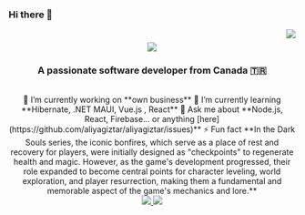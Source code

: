 ### Hi there 👋
<img align="right" src="https://visitor-badge.laobi.icu/badge?page_id=aliyagiztar.aliyagiztar" />
<h1 align="center">
    <img src="https://readme-typing-svg.herokuapp.com/?font=Righteous&size=35&center=true&vCenter=true&width=500&height=70&duration=4000&lines=Hi+There!+👋;+I'm+Ali Yagiz+Tar!;" />
</h1>
<h3 align="center">A passionate software developer from Canada 🇹🇷</h3>
<br/>
<div align="center">
 🔭 I’m currently working on **own business**
  🌱 I’m currently learning **Hibernate, .NET MAUI, Vue.js , React**
  💬 Ask me about **Node.js, React, Firebase... or anything [here](https://github.com/aliyagiztar/aliyagiztar/issues)**
⚡ Fun fact **In the Dark Souls series, the iconic bonfires, which serve as a place of rest and recovery for players, were initially designed as "checkpoints" to regenerate health and magic. However, as the game's development progressed, their role expanded to become central points for character leveling, world exploration, and player resurrection, making them a fundamental and memorable aspect of the game's mechanics and lore.**
</div>
 
<div align="center"> 
  <a href="mailto:aliyagiz.tar@gmail.com">
    <img
        <img src="https://img.shields.io/badge/Gmail-333333?style=for-the-badge&logo=gmail&logoColor=red" />
  </a>
  <a href="[https://linkedin.com/in/pedro-sales-muniz](https://www.linkedin.com/in/aliyagiztar/)" target="_blank">
    <img src="https://img.shields.io/badge/LinkedIn-0077B5?style=for-the-badge&logo=linkedin&logoColor=white" target="_blank" />
